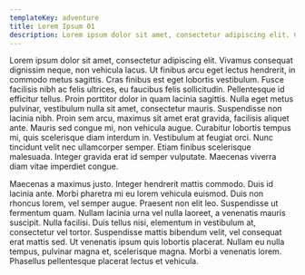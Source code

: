 ```yaml
---
templateKey: adventure
title: Lorem Ipsum 01
description: Lorem ipsum dolor sit amet, consectetur adipiscing elit. Curabitur a.
---
```

Lorem ipsum dolor sit amet, consectetur adipiscing elit. Vivamus consequat dignissim neque, non vehicula lacus. Ut finibus arcu eget lectus hendrerit, in commodo metus sagittis. Cras finibus est eget lobortis vestibulum. Fusce facilisis nibh ac felis ultrices, eu faucibus felis sollicitudin. Pellentesque id efficitur tellus. Proin porttitor dolor in quam lacinia sagittis. Nulla eget metus pulvinar, vestibulum nulla sit amet, consectetur mauris. Suspendisse non lacinia nibh. Proin sem arcu, maximus sit amet erat gravida, facilisis aliquet ante. Mauris sed congue mi, non vehicula augue. Curabitur lobortis tempus mi, quis scelerisque diam interdum in. Vestibulum at feugiat orci. Nunc tincidunt velit nec ullamcorper semper. Etiam finibus scelerisque malesuada. Integer gravida erat id semper vulputate. Maecenas viverra diam vitae imperdiet congue.

Maecenas a maximus justo. Integer hendrerit mattis commodo. Duis id lacinia ante. Morbi pharetra mi eu lorem vehicula euismod. Duis non rhoncus lorem, vel semper augue. Praesent non elit leo. Suspendisse ut fermentum quam. Nullam lacinia urna vel nulla laoreet, a venenatis mauris suscipit. Nulla facilisi. Duis tellus nisi, elementum in vestibulum at, consectetur vel tortor. Suspendisse mattis bibendum velit, vel consequat erat mattis sed. Ut venenatis ipsum quis lobortis placerat. Nullam eu nulla tempus, pulvinar magna et, scelerisque magna. Morbi a venenatis lorem. Phasellus pellentesque placerat lectus et vehicula.